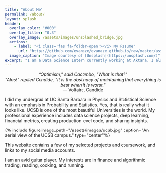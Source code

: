 ```yaml
---
title: "About Me"
permalink: /about/
layout: splash
header:
  overlay_color: "#000"
  overlay_filter: "0.3" 
  overlay_image: /assets/images/unsplashed_bridge.jpg
  actions:
    - label: "<i class='fas fa-folder-open'></i> My Resume"
      url: "https://github.com/evanaze/evanaze.github.io/raw/master/assets/documents/2020_AzevedoEvan.pdf"
  image_caption: "Image courtesy of [Unsplash](https://unsplash.com/)"
excerpt: "I am a Data Science Intern currently working at Aktana. I also am a Developer Advocate for [Amberdata](http://amberdata.io). I love math, science, finance, music, and more."   
---
```


<p align="center"><i>“Optimism," said Cacambo, "What is that?"<br> "Alas!" replied Candide, "It is the obstinacy of maintaining that everything is best when it is worst."</i><br> ― Voltaire, Candide</p>

I did my undergrad at UC Santa Barbara in Physics and Statistical Science with an emphasis in Probability and Statistics. Yes, that is really what it looks like. UCSB is one of the most beautiful Universities in the world. My professional experience includes data science projects, deep learning, financial metrics, creating production level code, and sharing insights.

{% include figure image_path="/assets/images/ucsb.jpg" caption="An aerial view of the UCSB campus." type="center"%}

This website contains a few of my selected projects and coursework, and links to my social media accounts. 

I am an avid guitar player. My interests are in finance and algorithmic trading, reading, cooking, and running.